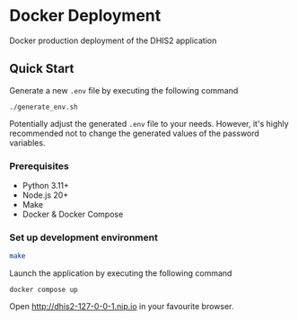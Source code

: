# Docker Deployment

Docker production deployment of the DHIS2 application

## Quick Start

Generate a new `.env` file by executing the following command

```shell
./generate_env.sh
```

Potentially adjust the generated `.env` file to your needs. However, it's highly recommended not to change the generated values of the password variables.

### Prerequisites

- Python 3.11+
- Node.js 20+
- Make
- Docker & Docker Compose

### Set up development environment

```bash
make
```

Launch the application by executing the following command

```shell
docker compose up
```

Open <http://dhis2-127-0-0-1.nip.io> in your favourite browser.
